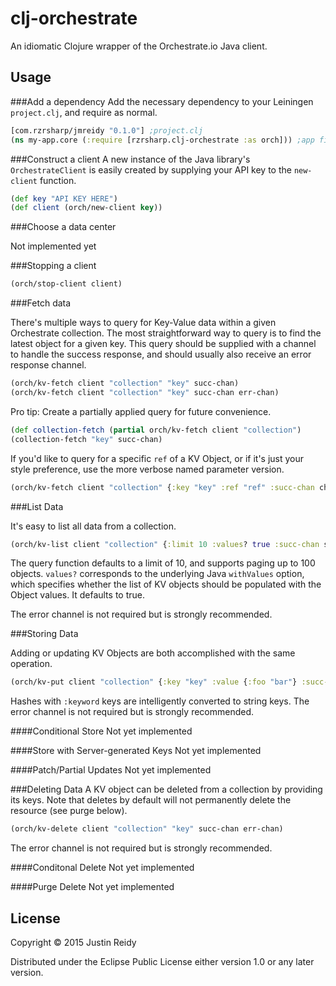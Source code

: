 # clj-orchestrate

An idiomatic Clojure wrapper of the Orchestrate.io Java client.

## Usage

###Add a dependency
Add the necessary dependency to your Leiningen `project.clj`, and require as normal.

```clojure
[com.rzrsharp/jmreidy "0.1.0"] ;project.clj
(ns my-app.core (:require [rzrsharp.clj-orchestrate :as orch])) ;app file
```

###Construct a client
A new instance of the Java library's `OrchestrateClient` is easily
created by supplying your API key to the `new-client` function.

```clojure
(def key "API KEY HERE")
(def client (orch/new-client key))
```

###Choose a data center

Not implemented yet

###Stopping a client

```clojure
(orch/stop-client client)
```

###Fetch data

There's multiple ways to query for Key-Value data within a given Orchestrate
collection. The most straightforward way to query is to find the latest
object for a given key. This query should be supplied with a channel to
handle the success response, and should usually also receive an error response
channel.

```clojure
(orch/kv-fetch client "collection" "key" succ-chan)
(orch/kv-fetch client "collection" "key" succ-chan err-chan)
```

Pro tip: Create a partially applied query for future convenience.

```clojure
(def collection-fetch (partial orch/kv-fetch client "collection")
(collection-fetch "key" succ-chan)
```

If you'd like to query for a specific `ref` of a KV Object, or if it's
just your style preference, use the more verbose
named parameter version.

```clojure
(orch/kv-fetch client "collection" {:key "key" :ref "ref" :succ-chan chan :err-chan echan})
```

###List Data

It's easy to list all data from a collection.

```clojure
(orch/kv-list client "collection" {:limit 10 :values? true :succ-chan sc :err-chan ec })
 ```
 
 The query function defaults to a limit of 10, and supports paging up to 100 objects. `values?`
 corresponds to the underlying Java `withValues` option, which specifies whether the list
 of KV objects should be populated with the Object values. It defaults to true.
 
 The error channel is not required but is strongly recommended.
 
 ###Storing Data
 
 Adding or updating KV Objects are both accomplished with the same operation.
 
 ```clojure
 (orch/kv-put client "collection" {:key "key" :value {:foo "bar"} :succ-chan sc :err-chan ec})
```
  
Hashes with `:keyword` keys are intelligently converted to string keys. 
The error channel is not required but is strongly recommended.

####Conditional Store
Not yet implemented

####Store with Server-generated Keys
Not yet implemented

####Patch/Partial Updates
Not yet implemented

###Deleting Data
A KV object can be deleted from a collection by providing its keys. Note
that deletes by default will not permanently delete the resource (see purge below).

```clojure
(orch/kv-delete client "collection" "key" succ-chan err-chan)
```

The error channel is not required but is strongly recommended.

####Conditonal Delete
Not yet implemented

####Purge Delete
Not yet implemented


## License

Copyright © 2015 Justin Reidy

Distributed under the Eclipse Public License either version 1.0 or any later version.
